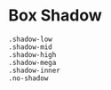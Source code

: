 # Box Shadow

`.shadow-low`  
`.shadow-mid`  
`.shadow-high`  
`.shadow-mega`  
`.shadow-inner`  
`.no-shadow`  
